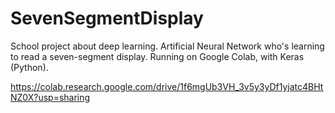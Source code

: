 # SevenSegmentDisplay

School project about deep learning.
Artificial Neural Network who's learning to read a seven-segment display. 
Running on Google Colab, with Keras (Python). 

https://colab.research.google.com/drive/1f6mgUb3VH_3v5y3yDf1yjatc4BHtNZ0X?usp=sharing
